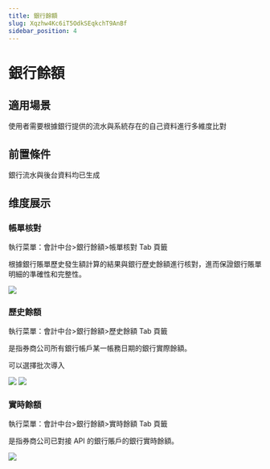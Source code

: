 ```yaml
---
title: 銀行餘額
slug: Xqzhw4Kc6iT5OdkSEqkchT9AnBf
sidebar_position: 4
---
```



# 銀行餘額

## 適用場景 

使用者需要根據銀行提供的流水與系統存在的自己資料進行多維度比對

## 前置條件 

銀行流水與後台資料均已生成

## 维度展示

### 帳單核對

執行菜單：會計中台&gt;銀行餘額&gt;帳單核對 Tab 頁籤

根據銀行賬單歷史發生額計算的結果與銀行歷史餘額進行核對，進而保證銀行賬單明細的準確性和完整性。

<img src="/assets/KSulbBUHVoHKv2x7doQcO4UAnEc.png"/>

### 歷史餘額

執行菜單：會計中台&gt;銀行餘額&gt;歷史餘額 Tab 頁籤

是指券商公司所有銀行帳戶某一帳務日期的銀行實際餘額。

可以選擇批次導入

<img src="/assets/P3jJbTJoso5IItx4p77cjWn3nFE.png"/>

<img src="/assets/Sw5zbkHBeobJCsxlkvvcuLatnnc.png"/>

### 實時餘額

執行菜單：會計中台&gt;銀行餘額&gt;實時餘額 Tab 頁籤

是指券商公司已對接 API 的銀行賬戶的銀行實時餘額。

<img src="/assets/ZLrpbXj8EoH2eRxWBlGc9MnTnng.png"/>

